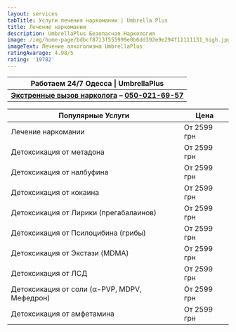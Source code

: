 ```yaml
---
layout: services
tabTitle: Услуги лечения наркомании | Umbrella Plus
title: Лечение наркомании
description: UmbrellaPlus Безопасная Наркология
image: /img/home-page/bdbcf8713f555999e0b6dd392e9e294f11111131_high.jpg
imageText: Лечение алкоголизма UmbrellaPlus
ratingAvarage: 4.98/5
rating: '19782'
---
```


| Работаем 24/7 Одесса \| UmbrellaPlus                                                   |
| -------------------------------------------------------------------------------------- |
| **[Экстренные вызов нарколога](vizov-narkologa-od) – [050-021-69-57](tel:0500216957)** |

| Популярные Услуги                            | Цена        |
| -------------------------------------------- | ----------- |
| Лечение наркомании                           | От 2599 грн |
| Детоксикация от метадона                     | От 2599 грн |
| Детоксикация от налбуфина                    | От 2599 грн |
| Детоксикация от кокаина                      | От 2599 грн |
| Детоксикация от Лирики (прегабалаинов)       | От 2599 грн |
| Детоксикация от Псилоцибина (грибы)          | От 2599 грн |
| Детоксикация от Экстази (MDMA)               | От 2599 грн |
| Детоксикация от ЛСД                          | От 2599 грн |
| Детоксикация от соли (α-PVP, MDPV, Мефедрон) | От 2599 грн |
| Детоксикация от амфетамина                   | От 2599 грн |
